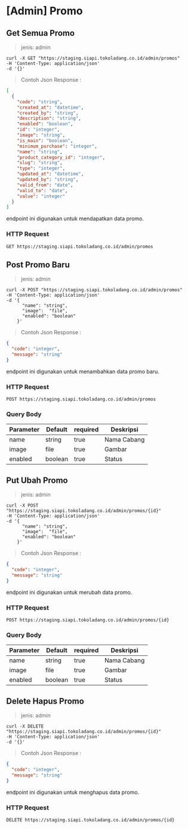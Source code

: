# [Admin] Promo

## Get Semua Promo

> jenis: admin

```shell
curl -X GET "https://staging.siapi.tokoladang.co.id/admin/promos"
-H 'Content-Type: application/json'
-d '{}'
```
> Contoh Json Response :

```json
[
  {
    "code": "string",
    "created_at": "datetime",
    "created_by": "string",
    "description": "string",
    "enabled": "boolean",
    "id": "integer",
    "image": "string",
    "is_main": "boolean",
    "minimum_purchase": "integer",
    "name": "string",
    "product_category_id": "integer",
    "slug": "string",
    "type": "integer",
    "updated_at": "datetime",
    "updated_by": "string",
    "valid_from": "date",
    "valid_to": "date",
    "value": "integer"
  }
]
```

endpoint ini digunakan untuk mendapatkan data promo.

### HTTP Request

`GET https://staging.siapi.tokoladang.co.id/admin/promos`

## Post Promo Baru

> jenis: admin

```shell
curl -X POST "https://staging.siapi.tokoladang.co.id/admin/promos"
-H 'Content-Type: application/json'
-d '{
      "name": "string",
      "image":  "file",
      "enabled": "boolean"
    }'
```
> Contoh Json Response :

```json
{
  "code": "integer",
  "message": "string"
}
```

endpoint ini digunakan untuk menambahkan data promo baru.

### HTTP Request

`POST https://staging.siapi.tokoladang.co.id/admin/promos`

### Query Body

Parameter | Default | required | Deskripsi
--------- | ------- | -------- | -----------
name | string | true | Nama Cabang
image | file | true | Gambar
enabled | boolean | true | Status

## Put Ubah Promo

> jenis: admin

```shell
curl -X POST "https://staging.siapi.tokoladang.co.id/admin/promos/{id}"
-H 'Content-Type: application/json'
-d '{
      "name": "string",
      "image":  "file",
      "enabled": "boolean"
    }'
```
> Contoh Json Response :

```json
{
  "code": "integer",
  "message": "string"
}
```

endpoint ini digunakan untuk merubah data promo.

### HTTP Request

`POST https://staging.siapi.tokoladang.co.id/admin/promos/{id}`

### Query Body

Parameter | Default | required | Deskripsi
--------- | ------- | -------- | -----------
name | string | true | Nama Cabang
image | file | true | Gambar
enabled | boolean | true | Status

## Delete Hapus Promo

> jenis: admin

```shell
curl -X DELETE "https://staging.siapi.tokoladang.co.id/admin/promos/{id}"
-H 'Content-Type: application/json'
-d '{}'
```
> Contoh Json Response :

```json
{
  "code": "integer",
  "message": "string"
}
```

endpoint ini digunakan untuk menghapus data promo.

### HTTP Request

`DELETE https://staging.siapi.tokoladang.co.id/admin/promos/{id}`

